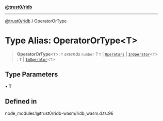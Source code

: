 [**@trust0/ridb**](../README.md)

***

[@trust0/ridb](../README.md) / OperatorOrType

# Type Alias: OperatorOrType\<T\>

> **OperatorOrType**\<`T`\>: `T` *extends* `number` ? `T` \| [`Operators`](Operators.md) \| [`InOperator`](InOperator.md)\<`T`\> : `T` \| [`InOperator`](InOperator.md)\<`T`\>

## Type Parameters

• **T**

## Defined in

node\_modules/@trust0/ridb-wasm/ridb\_wasm.d.ts:96
